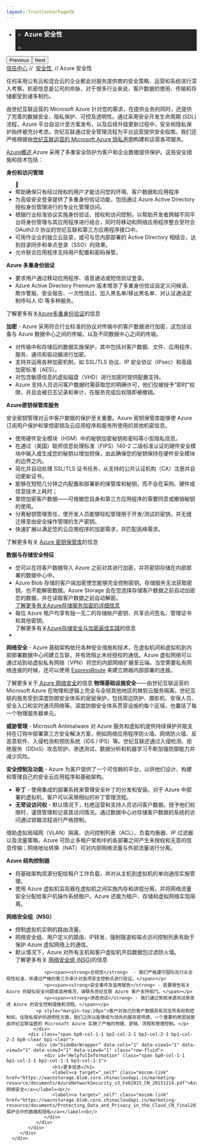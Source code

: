 ```yaml
---
layout: TrustCenterPageCN
---
```

<div class="row-fluid">
   <div class="span">
      <div>
         <div id="HeroWrapper" data-cols="1" data-view1="1" data-view2="1" data-view3="1" data-view4="1" class="row-fluid wider hero grid-container">
            <div class="span bp0-col-1-1 bp1-col-1-1 bp2-col-1-1 bp3-col-1-1">
               <div bi:type="slideshow" class="slideshow slideshow-hero hero" xmlns:bi="urn:schemas-microsoft-com:mscom:bi">
                  <ul bi:type="list" class="slides">
                     <li id="slide-1" bi:index="0" selectBi="">
                        <div class="heroitem light-foreground" bi:type="heroitem">
                           <div class="media" bi:parenttitle="t1">
                              <a href="" bi:track="False" bi:titleflag="t1" bi:index="0">
                                 <div data-picture="" data-alt="You are in control of your data" data-disable-swap-below="">
                                    <div data-src="https://c.s-microsoft.com/en-us/CMSImages/MS_TrustCenter_Privacy_Header.jpg?version=dc9c5b9b-c334-7922-892a-15c2cd65053d"></div>
                                    <noscript></noscript>
                                 </div>
                              </a>
                           </div>
                           <div class="text" bi:type="cta">
                              <div class="text-container">
                                 <div class="box" style="background: rgba(0,0,0,.85); color: #FFFFFF;">
                                    <ul bi:type="list" class="headerCaption subpageHeaderCaption">
                                       <li class="box-title">
                                          <h3 class="box-title" bi:type="title" bi:title="t1" style="color: #FFFFFF;">Azure 安全性</h3>
                                       </li>
                                       <li class="box-actions box-description"><a target="_self" class="mscom-link" href=""></a></li>
                                    </ul>
                                 </div>
                              </div>
                           </div>
                        </div>
                     </li>
                  </ul>
                  <div class="navigation international" bi:track="false">
                     <div class="grid-container settop" data-title-text="Go To Slide "></div>
                  </div>
                  <div class="prev-next" bi:track="false"><button class="prev"><span class="icon-left" aria-hidden="true"></span><span class="screen-reader-text">Previous</span></button><button class="next"><span class="icon-right" aria-hidden="true"></span><span class="screen-reader-text">Next</span></button></div>
                  <div id="play-pause" class="play-pause" style="display:none">
                     <div class="pause"><button id="pauseButton" class="pause_button"><span class="icon-pause" aria-hidden="true"></span><span class="screen-reader-text">Pause</span></button></div>
                     <div class="play"><button id="playButton" class="play_button"><span class="icon-play" aria-hidden="true"></span><span class="screen-reader-text">Play</span></button></div>
                  </div>
               </div>
            </div>
         </div>
         <div id="BreadcrumbWrapper" data-cols="1" data-view1="1" data-view2="1" data-view3="1" data-view4="1" class="row-fluid grid-container mscom-grid-container breadcrumbs">
            <div class="span bp0-col-1-1 bp1-col-1-1 bp2-col-1-1 bp3-col-1-1"><a target="_self" class="mscom-link" href="../default-cn.html">信任中心</a> // 
               <a target="_self" class="mscom-link" href="../security/default-cn.html">安全性 </a> // Azure 安全性
            </div>
         </div>
         <div id="ContentWrapper" data-cols="2" data-view1="1" data-view2="2" data-view3="2" data-view4="2" class="row-fluid subpageBody">
            <div class="span bp0-col-1-1 bp2-col-2-1 bp3-col-2-1 bp1-col-2-2">
               <p>任何采用公有云和混合云的企业都会对服务提供商的安全策略、运营和系统进行深入考察。机密信息是公司的命脉，对于很多行业来说，客户数据的使用、传输和存储都受到诸多制约。
               </p>
               <p>由世纪互联运营的 Microsoft Azure 针对您的需求，在提供业务的同时，还提供了完善的数据安全、隐私保护、可控及透明性。通过采用安全开发生命周期 (SDL) 流程，Azure 平台自设计至方案发布，以及后续升级更新过程中，安全和隐私保护始终被充分考虑。世纪互联通过安全管理流程为平台运营提供安全指南。我们还严格根据由<a target="_self" class="mscom-link" href="https://www.azure.cn/support/legal/privacy-statement/">世纪互联运营的 Microsoft Azure 隐私声明</a>构建和运营各项服务。 </p>
               <p><a href="https://www.trustcenter.cn/en-us/cloudservices/azure.html">Azure概述 </a>Azure 采用了多重安全防护为客户和企业数据提供保护。这些安全措施和技术包括：</p>
               <p><strong>身份和访问管理</strong></p>
               <ul>
                <li>帮助确保只有经过授权的用户才能访问您的环境、客户数据和应用程序</li>
                  <li>为高级安全登录提供了多重身份验证功能，包括通过 Azure Active Directory 授权身份管理进行的专业化管理访问。</li>
                  <li>根据行业标准协议实施身份验证、授权和访问控制，以帮助开发者跨越不同平台将身份管理与其应用程序进行结合，同时将移动和网络应用程序整合至符合 OAuth2.0 协议的世纪互联和第三方应用程序接口中。</li>
                  <li>可用作企业的独立云目录，或可与您内部部署的 Active Directory 相结合，达到目录同步和单点登录（SSO）的效果。</li>
                  <li>允许联合应用程序支持用户配置和密码保管。</li>
               </ul>
                  <p><strong>Azure 多重身份验证</strong></p>
                  <ul>
                     <li>要求用户通过移动应用程序、语音通话或短信验证登录。</li>
                     <li>Azure Active Directory Premium 版本增添了多重身份验证自定义问候语、欺诈警报、安全报告、一次性绕过、加入黑名单/移出黑名单、对认证通话定制呼叫人 ID 等多种服务。</li>
                  </ul>
                  <p>了解更多有关<a href="https://www.azure.cn/home/features/multi-factor-authentication/">Azure多重身份验证</a>的信息</p>
                  <p><span><strong>加密</strong> - Azure 采用符合行业标准的协议对传输中的客户数据进行加密，这包括设备与 Azure 数据中心之间的传输，以及不同数据中心之间的传输。</span></p>
                  <ul>
                     <li>对传输中和存储后的数据实施保护，其中包括对客户数据、文件、应用程序、服务、通讯和驱动器进行加密。</li>
                     <li>支持并运用各种加密机制，如 SSL/TLS 协议、IP 安全协议（IPsec）和高级加密标准（AES）。</li>
                     <li>对包含敏感信息的虚拟磁盘（VHD）进行加密时提供配置支持。</li>
                     <li>Azure 支持人员访问客户数据时需获取您的明确许可，他们仅被授予“即时”权限，并且会被日志记录和审计，在服务完成后权限即被撤销。</li>
                  </ul>
                  <p><b>Azure密钥保管库服务</b></p>
                  <p>安全密钥管理对云中客户数据的保护至关重要。Azure 密钥保管库能够使 Azure 订阅用户保护和掌控密钥及云应用程序和服务所使用的其他机密信息。</p>
                  <ul>
                     <li>使用硬件安全模块（HSM）中的秘钥加密秘钥和密码等小型隐私信息。</li>
                     <li>在通过（美国）联邦信息处理标准（FIPS）140-2 二级标准认证的硬件安全模块中输入或生成您的秘钥以增加担保，由此确保您的秘钥保持在硬件安全模块的边界之内。</li>
                     <li>简化并自动处理 SSL/TLS 证书任务，从支持的公共认证机构（CA）注册并自动更新证书。</li>
                     <li>能够在短短几分钟之内配置和部署新的保管库和秘钥，而不会在采购、硬件或信息技术上耗时；</li>
                     <li>掌控加密客户数据——可根据您自身和第三方应用程序的需要同意或撤销秘钥的使用。</li>
                     <li>分离秘钥管理责任，使开发人员能够轻松管理用于开发/测试的密钥，并无缝迁移至由安全操作管理的生产密钥。</li>
                     <li>快速扩展以满足您的云应用程序的加密需求，并匹配高峰需求。</li>
                  </ul>
                  <p>了解更多有关 <a href="https://www.azure.cn/home/features/key-vault">Azure 密钥保管库</a>的信息</p>
                  <p><b>数据与存储安全特征</b></p>
                  <ul>
                     <li>您可以在将客户数据导入 Azure 之前对其进行加密，并将密钥存储在内部部署的数据中心中。</li>
                     <li>Azure Blob 存储的客户端加密使您能够完全控制密钥。存储服务无法获取密钥，也不能解密数据。Azure Storage 会在您选择存储客户数据之前自动加密您的数据，并在读取客户数据之前自动解密。</br><a href="https://www.azure.cn/documentation/articles/storage-service-encryption/">了解更多有关Azure存储服务加密的详细信息</a></li>
                     <li>每位 Azure 租户均享有独一无二的存储帐户密钥、共享访问签名、管理证书和其他密钥。</br>了解更多有关<a href="https://www.trustcenter.cn/zh-cn/cloudservices/azure.html">Azure存储安全与加密最佳实践</a>的信息</li>
                     <li></li>
                  </ul>
                  <p><span><strong>网络安全</strong>  - Azure 基础架构依托各种安全措施和技术，在虚拟机间和虚拟机到内部部署数据中心间建立互联，并有效阻止未经授权的通信。Azure 虚拟网络可以通过站到站虚拟私有网络（VPN）将您的内部网络扩展至云端。当您需要私有网络连接的时候，还可以使用 <a target="_self" class="mscom-link" href="https://www.azure.cn/home/features/expressroute/">ExpressRoute</a> 来建立跨越内部部署的连接。</span></p>
                  <p>了解更多关于<a href="https://www.azure.cn/documentation/articles/best-practices-network-security/"> Azure 网络安全</a>的信息<b>
物理基础设施安全</b>——由世纪互联运营的 Microsoft Azure 在物理和逻辑上完全与全球其他地区的微软云服务隔离。世纪互联的服务受到深度防御安全体系的层层保护，包括周边防护、摄影机、安保人员、安全入口和实时通讯网络等。深度防御安全体系贯穿设施的每个区域，也囊括了每一个物理服务器单元。</p>
                  <p><span><strong>威胁管理</strong> - Microsoft Antimalware 对 Azure 服务和虚拟机提供持续保护并能支持在订购中部署第三方安全解决方案，例如网络应用程序防火墙、网络防火墙、反恶意软件、入侵检测和预防系统（IDS / IPS）等。世纪互联还通过入侵检测、拒绝服务（DDoS）攻击防护、渗透测试、数据分析和机器学习不断加强防御能力并减少风险。</span></p>
                  <p><span><strong>安全控制及功能</strong> - Azure 为客户提供了一个可信赖的平台，以供他们设计、构建和管理自己的安全云应用程序和基础架构。</span>
                      <ul>
                          <li><span><strong>补丁</strong>  - 使用集成的部署系统来管理安全补丁的分发和安装。对于 Azure 中部署的虚拟机，客户可以采用相似的补丁管理流程。</span></li>
                          <li><span><strong>无常设访问权</strong> - 默认情况下，杜绝运营和支持人员访问客户数据。授予他们权限时，谨慎管理和记录其访问情况。通过数据中心对存储客户数据的系统的访问通过锁箱流程进行严格控制。</span></li>
                      </ul>
                  </p>
                  <p>借助虚拟局域网（VLAN）隔离、访问控制列表（ACL）、负载均衡器、IP 过滤器以及流量策略，Azure 可防止多租户架构中的各部署之间产生未授权和无意的信息传输；网络地址转换（NAT）可对内部网络流量与外部流量进行分离。</p>
                  <p><b>Azure 结构控制器</b></p>
                  <ul>
                     <li>将基础架构资源分配给租户工作负载，并对从主机到虚拟机的单向通信实施管理。</li>
                     <li>使用 Azure 虚拟机监视器在虚拟机之间实施内存和进程分离，并将网络流量安全分配给客户机操作系统租户。Azure 还能为租户、存储和虚拟网络实现隔离。</li>
                  </ul>
                  <p><b>网络安全组（NSG）</b></p>
                  <ul>
                     <li>控制虚拟机实例的路由流量。</li>
                     <li>网络安全组、用户定义的路由、IP转发、强制隧道和端点访问控制列表有助于保护 Azure 虚拟网络上的通信。</li>
                     <li>默认情况下，Azure 对所有主机和客户虚拟机开启数据包过滤防火墙。</br>了解更多有关 <a href="https://www.azure.cn/documentation/articles/virtual-networks-nsg">网络安全组 (NSG)</a>的信息</li>
                  </ul>

                  <p><span><strong>合规性</strong>  - 我们严格遵守国际及行业合规性标准，并通过严格的第三方审计对各项安全控制点进行验证。</span></p>
                  <p><span><strong>安全事件及滥用报告</strong> - 若要报告有关 Azure 的疑似安全问题或滥用情况，请联系世纪互联 Azure 客户支持部门。</span></p>
                  <p><span><strong>渗透测试</strong> - 我们通过常规渗透测试来改进 Azure 的安全控制措施和流程。</span></p>
               <p style="margin-top:20px">客户对自己的客户数据具有完全所有权和控制权。在隐私保护的透明性方面，我们之所以能够成为领先的服务提供商，一个重要的原因就是由世纪互联运营的 Microsoft Azure 实施了严格的物理、逻辑、流程和管理控制。</p>
              </div> 
            <div class="span bp0-col-1-1 bp2-col-2-1 bp3-col-2-1 bp1-col-2-2 bp0-clear bp1-clear">
               <div id="SideBarWrapper" data-cols="1" data-view1="1" data-view2="1" data-view3="1" data-view4="1" class="row-fluid">
                  <div id="HelpfulInformation" class="span bp0-col-1-1 bp1-col-1-1 bp2-col-1-1 bp3-col-1-1">
                     <h1>更多信息</h1>
                     <label><a target="_self" class="mscom-link" href="https://wacnstorage.blob.core.chinacloudapi.cn/marketing-resource/documents/AzureNetworkSecurity_v3_Feb2015_CN_20151214.pdf">Azure 网络安全</a></label><br/>
                     <label><a target="_self" class="mscom-link" href="https://wacnstorage.blob.core.chinacloudapi.cn/marketing-resource/documents/Protecting_Data_and_Privacy_in_the_Cloud_CN_final20160125.pdf">保护云中的数据和隐私</a></label><br/>
                  </div>
               </div>
            </div>
         </div>
      </div>
   </div>
</div>
<div class="row-fluid" data-view4="1" data-view3="1" data-view2="1" data-view1="1" data-cols="1">
   <div class="span bp0-col-1-1 bp1-col-1-1 bp2-col-1-1 bp3-col-1-1"></div>
</div>